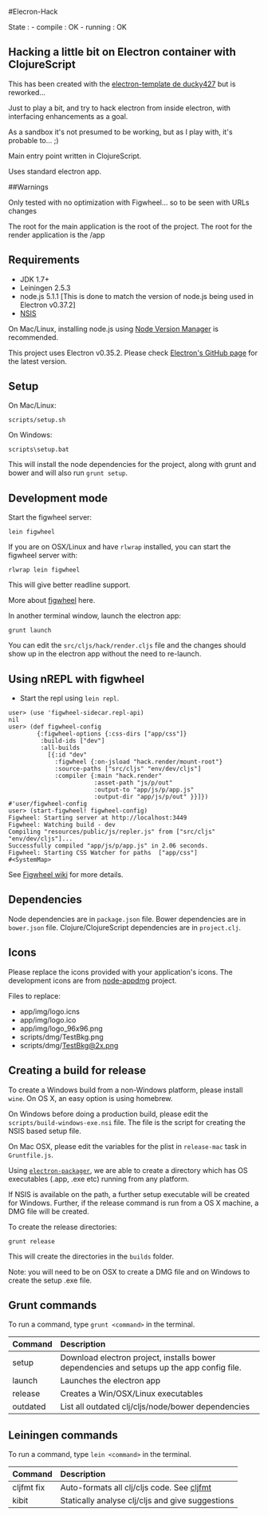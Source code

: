 #Elecron-Hack

State : - compile : OK - running : OK

Hacking a little bit on Electron container with ClojureScript
-------------------------------------------------------------

This has been created with the [electron-template de ducky427](https://github.com/ducky427/electron-template) but is reworked...

Just to play a bit, and try to hack electron from inside electron, with interfacing enhancements as a goal.

As a sandbox it's not presumed to be working, but as I play with, it's probable to... ;)

Main entry point written in ClojureScript.

Uses standard electron app.

##Warnings

Only tested with no optimization with Figwheel... so to be seen with URLs changes

The root for the main application is the root of the project. The root for the render application is the /app

Requirements
------------

-	JDK 1.7+
-	Leiningen 2.5.3
-	node.js 5.1.1 [This is done to match the version of node.js being used in Electron v0.37.2]
-	[NSIS](http://nsis.sourceforge.net/)

On Mac/Linux, installing node.js using [Node Version Manager](https://github.com/creationix/nvm) is recommended.

This project uses Electron v0.35.2. Please check [Electron's GitHub page](https://github.com/atom/electron) for the latest version.

Setup
-----

On Mac/Linux:

```
scripts/setup.sh
```

On Windows:

```
scripts\setup.bat
```

This will install the node dependencies for the project, along with grunt and bower and will also run `grunt setup`.

Development mode
----------------

Start the figwheel server:

```
lein figwheel
```

If you are on OSX/Linux and have `rlwrap` installed, you can start the figwheel server with:

```
rlwrap lein figwheel
```

This will give better readline support.

More about [figwheel](https://github.com/bhauman/lein-figwheel) here.

In another terminal window, launch the electron app:

```
grunt launch
```

You can edit the `src/cljs/hack/render.cljs` file and the changes should show up in the electron app without the need to re-launch.

Using nREPL with figwheel
-------------------------

-	Start the repl using `lein repl`.

```
user> (use 'figwheel-sidecar.repl-api)
nil
user> (def figwheel-config
        {:figwheel-options {:css-dirs ["app/css"]}
         :build-ids ["dev"]
         :all-builds
           [{:id "dev"
             :figwheel {:on-jsload "hack.render/mount-root"}
             :source-paths ["src/cljs" "env/dev/cljs"]
             :compiler {:main "hack.render"
                        :asset-path "js/p/out"
                        :output-to "app/js/p/app.js"
                        :output-dir "app/js/p/out" }}]})
#'user/figwheel-config
user> (start-figwheel! figwheel-config)
Figwheel: Starting server at http://localhost:3449
Figwheel: Watching build - dev
Compiling "resources/public/js/repler.js" from ["src/cljs" "env/dev/cljs"]...
Successfully compiled "app/js/p/app.js" in 2.06 seconds.
Figwheel: Starting CSS Watcher for paths  ["app/css"]
#<SystemMap>
```

See [Figwheel wiki](https://github.com/bhauman/lein-figwheel/wiki/Using-the-Figwheel-REPL-within-NRepl) for more details.

Dependencies
------------

Node dependencies are in `package.json` file. Bower dependencies are in `bower.json` file. Clojure/ClojureScript dependencies are in `project.clj`.

Icons
-----

Please replace the icons provided with your application's icons. The development icons are from [node-appdmg](https://github.com/LinusU/node-appdmg) project.

Files to replace:

-	app/img/logo.icns
-	app/img/logo.ico
-	app/img/logo_96x96.png
-	scripts/dmg/TestBkg.png
-	scripts/dmg/TestBkg@2x.png

Creating a build for release
----------------------------

To create a Windows build from a non-Windows platform, please install `wine`. On OS X, an easy option is using homebrew.

On Windows before doing a production build, please edit the `scripts/build-windows-exe.nsi` file. The file is the script for creating the NSIS based setup file.

On Mac OSX, please edit the variables for the plist in `release-mac` task in `Gruntfile.js`.

Using [`electron-packager`](https://github.com/maxogden/electron-packager), we are able to create a directory which has OS executables (.app, .exe etc) running from any platform.

If NSIS is available on the path, a further setup executable will be created for Windows. Further, if the release command is run from a OS X machine, a DMG file will be created.

To create the release directories:

```
grunt release
```

This will create the directories in the `builds` folder.

Note: you will need to be on OSX to create a DMG file and on Windows to create the setup .exe file.

Grunt commands
--------------

To run a command, type `grunt <command>` in the terminal.

| Command  | Description                                                                               |
|:---------|:------------------------------------------------------------------------------------------|
| setup    | Download electron project, installs bower dependencies and setups up the app config file. |
| launch   | Launches the electron app                                                                 |
| release  | Creates a Win/OSX/Linux executables                                                       |
| outdated | List all outdated clj/cljs/node/bower dependencies                                        |

Leiningen commands
------------------

To run a command, type `lein <command>` in the terminal.

| Command    | Description                                                                         |
|:-----------|:------------------------------------------------------------------------------------|
| cljfmt fix | Auto-formats all clj/cljs code. See [cljfmt](https://github.com/weavejester/cljfmt) |
| kibit      | Statically analyse clj/cljs and give suggestions                                    |
